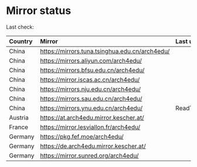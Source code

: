 <script src="./time.js"></script>
# Mirror status
Last check: <script type="text/javascript">localize(1680110230.3902907);</script>

|Country|Mirror|Last update|
|:------|:-----|:----------|
|China|https://mirrors.tuna.tsinghua.edu.cn/arch4edu/|<script type="text/javascript">localize(1680071650);</script>|
|China|https://mirrors.aliyun.com/arch4edu/|<script type="text/javascript">localize(1680028583);</script>|
|China|https://mirrors.bfsu.edu.cn/arch4edu/|<script type="text/javascript">localize(1680071650);</script>|
|China|https://mirror.iscas.ac.cn/arch4edu/|<script type="text/javascript">localize(1680071650);</script>|
|China|https://mirrors.nju.edu.cn/arch4edu/|<script type="text/javascript">localize(1680071650);</script>|
|China|https://mirrors.sau.edu.cn/arch4edu/|<script type="text/javascript">localize(1673850842);</script>|
|China|https://mirrors.ynu.edu.cn/arch4edu/|ReadTimeout|
|Austria|https://at.arch4edu.mirror.kescher.at/|<script type="text/javascript">localize(1680071650);</script>|
|France|https://mirror.lesviallon.fr/arch4edu/|<script type="text/javascript">localize(1680071650);</script>|
|Germany|https://pkg.fef.moe/arch4edu/|<script type="text/javascript">localize(1680071650);</script>|
|Germany|https://de.arch4edu.mirror.kescher.at/|<script type="text/javascript">localize(1680071650);</script>|
|Germany|https://mirror.sunred.org/arch4edu/|<script type="text/javascript">localize(1680071650);</script>|

<script src="./tablefilter/tablefilter.js"></script>
<script src="./table.js"></script>